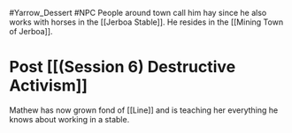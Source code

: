 #Yarrow_Dessert #NPC 
People around town call him hay since he also works with horses in the [[Jerboa Stable]]. He resides in the [[Mining Town of Jerboa]].
# Post [[(Session 6) Destructive Activism]]
Mathew has now grown fond of [[Line]] and is teaching her everything he knows about working in a stable.